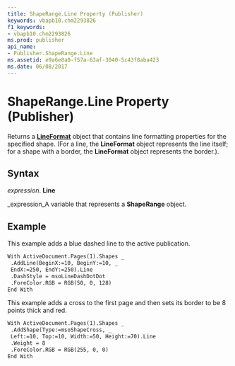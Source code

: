```yaml
---
title: ShapeRange.Line Property (Publisher)
keywords: vbapb10.chm2293826
f1_keywords:
- vbapb10.chm2293826
ms.prod: publisher
api_name:
- Publisher.ShapeRange.Line
ms.assetid: e9a6e8a0-f57a-63af-3040-5c43f8aba423
ms.date: 06/08/2017
---
```



# ShapeRange.Line Property (Publisher)

Returns a **[LineFormat](lineformat-object-publisher.md)** object that contains line formatting properties for the specified shape. (For a line, the **LineFormat** object represents the line itself; for a shape with a border, the **LineFormat** object represents the border.).


## Syntax

 _expression_. **Line**

 _expression_A variable that represents a **ShapeRange** object.


## Example

This example adds a blue dashed line to the active publication.


```vb
With ActiveDocument.Pages(1).Shapes _ 
 .AddLine(BeginX:=10, BeginY:=10, _ 
 EndX:=250, EndY:=250).Line 
 .DashStyle = msoLineDashDotDot 
 .ForeColor.RGB = RGB(50, 0, 128) 
End With
```

This example adds a cross to the first page and then sets its border to be 8 points thick and red.




```vb
With ActiveDocument.Pages(1).Shapes _ 
 .AddShape(Type:=msoShapeCross, _ 
 Left:=10, Top:=10, Width:=50, Height:=70).Line 
 .Weight = 8 
 .ForeColor.RGB = RGB(255, 0, 0) 
End With
```



